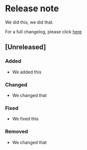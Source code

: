 # Release note

We did this, we did that.

For a full changelog, please click [here](remix-full-changelog.md)

## [Unreleased]

### Added
- We added this

### Changed
- We changed that

### Fixed
- We fixed this

### Removed
- We changed that
